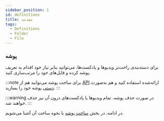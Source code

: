 ```yaml
---
sidebar_position: 1
id: definitions
title: مقدمه
tags:
  - Definitions
  - Folder
  - File
---
```


### پوشه

برای دسته‌بندی راحت‌تر ویدیوها و پادکست‌ها، می‌توانید بنابر نیاز خود اقدام به تعریف پوشه کرده و فایل‌های خود را مرتب‌سازی کنید.

:::note
برای ساخت پوشه می‌توانید هم از [API](../../developers/bucket/00-create.md) ارائه‌شده استفاده کنید و هم به‌صورت [دستی](../storage/bucket.md) پوشه خود را بسازید.
:::

:::warning
در صورت حذف پوشه، تمام ویدیوها یا پادکست‌های درون آن نیز حذف خواهند شد.
:::

در ادامه، در بخش [ساخت پوشه](./bucket#ساخت) با نحوه ساخت آن آشنا می‌شویم.
